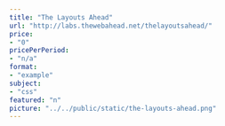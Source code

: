 ```yaml
---
title: "The Layouts Ahead"
url: "http://labs.thewebahead.net/thelayoutsahead/"
price: 
- "0"
pricePerPeriod: 
- "n/a"
format: 
- "example"
subject: 
- "css"
featured: "n"
picture: "../../public/static/the-layouts-ahead.png"
---
```

